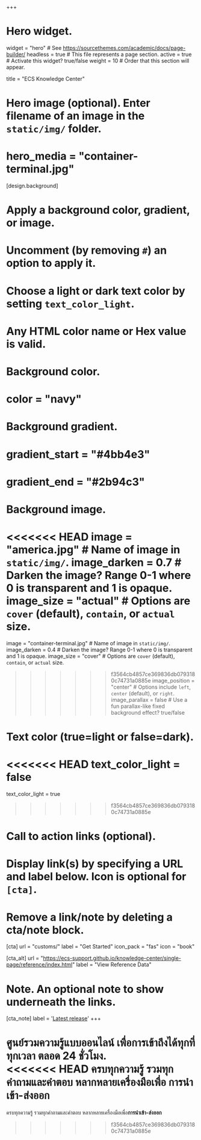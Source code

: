 +++
# Hero widget.
widget = "hero"  # See https://sourcethemes.com/academic/docs/page-builder/
headless = true  # This file represents a page section.
active = true  # Activate this widget? true/false
weight = 10  # Order that this section will appear.

title = "ECS Knowledge Center"

# Hero image (optional). Enter filename of an image in the `static/img/` folder.
# hero_media = "container-terminal.jpg"

[design.background]
  # Apply a background color, gradient, or image.
  #   Uncomment (by removing `#`) an option to apply it.
  #   Choose a light or dark text color by setting `text_color_light`.
  #   Any HTML color name or Hex value is valid.

  # Background color.
  # color = "navy"
  
  # Background gradient.
 # gradient_start = "#4bb4e3"
  # gradient_end = "#2b94c3"
  
  # Background image.
<<<<<<< HEAD
   image = "america.jpg"  # Name of image in `static/img/`.
   image_darken = 0.7  # Darken the image? Range 0-1 where 0 is transparent and 1 is opaque.
   image_size = "actual"  #  Options are `cover` (default), `contain`, or `actual` size.
=======
   image = "container-terminal.jpg"  # Name of image in `static/img/`.
   image_darken = 0.4  # Darken the image? Range 0-1 where 0 is transparent and 1 is opaque.
   image_size = "cover"  #  Options are `cover` (default), `contain`, or `actual` size.
>>>>>>> f3564cb4857ce369836db0793180c74731a0885e
   image_position = "center"  # Options include `left`, `center` (default), or `right`.
   image_parallax = false  # Use a fun parallax-like fixed background effect? true/false
  
  # Text color (true=light or false=dark).
<<<<<<< HEAD
  text_color_light = false
=======
  text_color_light = true
>>>>>>> f3564cb4857ce369836db0793180c74731a0885e

# Call to action links (optional).
#   Display link(s) by specifying a URL and label below. Icon is optional for `[cta]`.
#   Remove a link/note by deleting a cta/note block.
[cta]
  url = "customs/"
  label = "Get Started"
  icon_pack = "fas"
  icon = "book"
  
[cta_alt]
  url = "https://ecs-support.github.io/knowledge-center/single-page/reference/index.html"
  label = "View Reference Data"

# Note. An optional note to show underneath the links.
[cta_note]
  label = '<a class="js-github-release" href="https://sourcethemes.com/academic/updates" data-repo="gcushen/hugo-academic">Latest release<!-- V --></a>'
+++

ศูนย์รวมความรู้แบบออนไลน์ เพื่อการเข้าถึงได้ทุกที่ทุกเวลา **ตลอด 24 ชั่วโมง**.  
<<<<<<< HEAD
ครบทุกความรู้ รวมทุกคำถามและคำตอบ  หลากหลายเครื่องมือเพื่อ **การนำเข้า-ส่งออก**
=======
ครบทุกความรู้ รวมทุกคำถามและคำตอบ  หลากหลายเครื่องมือเพื่อ**การนำเข้า-ส่งออก**
>>>>>>> f3564cb4857ce369836db0793180c74731a0885e


